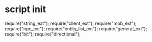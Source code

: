 # script init
require("string_ext");
require("client_ext");
require("mob_ext");
require("npc_ext");
require("entity_list_ext");
require("general_ext");
require("bit");
require("directional");
